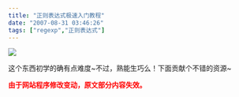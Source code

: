 ```yaml
---
title: "正则表达式极速入门教程"
date: "2007-08-31 03:46:26"
tags: ["regexp","正则表达式"]
---
```



[![](http://attachment.soulteary.com/wp/2007/08/regexp.gif)](http://attachment.soulteary.com/wp/2007/08/regexp.gif)

这个东西初学的确有点难度~不过，熟能生巧么！下面贡献个不错的资源~ 

<span style="color: #ff0000;">**由于网站程序修改变动，原文部分内容失效。**</span>
